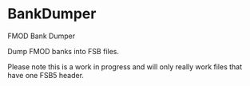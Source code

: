 # BankDumper
FMOD Bank Dumper


Dump FMOD banks into FSB files.

Please note this is a work in progress and will only really work files that have one FSB5 header.
